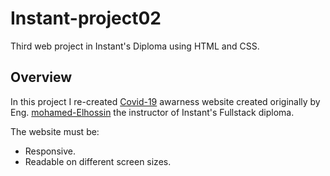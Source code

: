 # Instant-project02

Third web project in Instant's Diploma using HTML and CSS.

## Overview

In this project I re-created [Covid-19](https://mohamed-elhossin.github.io/Covid-19/#home) awarness website created originally by Eng. [mohamed-Elhossin](https://github.com/mohamed-Elhossin) the instructor of Instant's Fullstack diploma.

The website must be:

- Responsive.
- Readable on different screen sizes.
